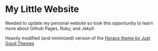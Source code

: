 # My Little Website

Needed to update my personal website so took this opportunity to learn more about Github Pages, Ruby, and Jekyll.

Heavily modified (and minimized) version of the [Horace theme by Just Good Themes](https://jekyllthemes.io/theme/horace-blog-jekyll-theme)
